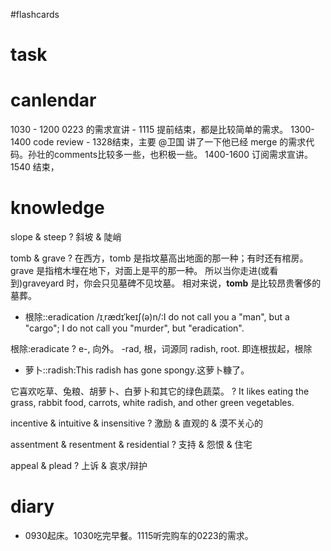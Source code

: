 #flashcards 

# task

# canlendar
1030 - 1200 0223 的需求宣讲 - 1115 提前结束，都是比较简单的需求。
1300-1400 code review - 1328结束，主要 @卫国 讲了一下他已经 merge 的需求代码。孙壮的comments比较多一些，也积极一些。
1400-1600 订阅需求宣讲。 1540 结束，

# knowledge

slope & steep
?
斜坡 & 陡峭 <!--SR:!2023-02-12-20-42,7.3,250-->

tomb & grave
?
在西方，tomb 是指坟墓高出地面的那一种；有时还有棺房。
grave 是指棺木埋在地下，对面上是平的那一种。
所以当你走进(或看到)graveyard 时，你会只见墓碑不见坟墓。
相对来说，**tomb** 是比较昂贵奢侈的墓葬。 <!--SR:!2023-02-12-19-41,7.3,250-->


- 根除::eradication /ɪˌrædɪˈkeɪʃ(ə)n/:I do not call you a "man", but a "cargo"; I do not call you "murder", but "eradication". <!--SR:!2023-02-11-19-04,6,249-->

根除:eradicate
?
e-, 向外。 -rad, 根，词源同 radish, root. 即连根拔起，根除 <!--SR:!2023-02-13-01-13,7.3,250-->

- 萝卜::radish:This radish has gone spongy.这萝卜糠了。 <!--SR:!2023-02-11-08-10,5.6,230-->

它喜欢吃草、兔粮、胡萝卜、白萝卜和其它的绿色蔬菜。
?
It likes eating the grass, rabbit food, carrots, white radish, and other green vegetables.  <!--SR:!2023-02-13-01-01,7.3,250-->

incentive & intuitive & insensitive
?
激励 & 直观的 & 漠不关心的 <!--SR:!2023-02-12-20-01,7.3,250-->

assentment & resentment & residential
?
支持 & 怨恨 & 住宅 <!--SR:!2023-02-15-16-38,5.6,230-->

appeal & plead
?
上诉 & 哀求/辩护 <!--SR:!2023-02-12-20-00,7.3,250-->

# diary
- 0930起床。1030吃完早餐。1115听完购车的0223的需求。


